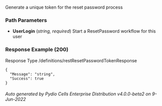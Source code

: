 






 
Generate a unique token for the reset password process  


### Path Parameters

 - **UserLogin** (_string, required_) Start a ResetPassword workflow for this user




### Response Example (200)
Response Type /definitions/restResetPasswordTokenResponse

```
{
  "Message": "string",
  "Success": true
}
```




###### Auto generated by Pydio Cells Enterprise Distribution v4.0.0-beta2 on 9-Jun-2022
